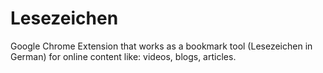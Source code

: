 # Lesezeichen
Google Chrome Extension that works as a bookmark tool (Lesezeichen in German) for online content like: videos, blogs, articles.
